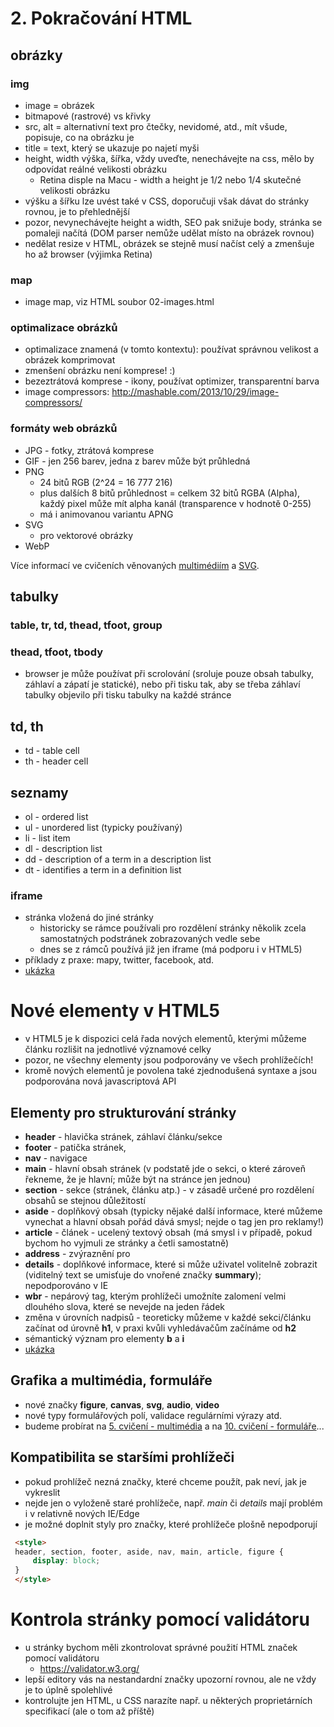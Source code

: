 # 2. Pokračování HTML

## obrázky

###  img
* image = obrázek
* bitmapové (rastrové) vs křivky
* src, alt = alternativní text pro čtečky, nevidomé, atd., mít všude, popisuje, co na obrázku je
* title = text, který se ukazuje po najetí myši
* height, width výška, šířka, vždy uveďte, nenechávejte na css, mělo by odpovídat reálné velikosti obrázku
  * Retina disple na Macu - width a height je 1/2 nebo 1/4 skutečné velikosti obrázku
* výšku a šířku lze uvést také v CSS, doporučuji však dávat do stránky rovnou, je to přehlednější
* pozor, nevynechávejte height a width, SEO pak snižuje body, stránka se pomaleji načítá (DOM parser nemůže udělat místo na obrázek rovnou)
* nedělat resize v HTML, obrázek se stejně musí načíst celý a zmenšuje ho až browser (výjimka Retina)

### map

* image map, viz HTML soubor 02-images.html

### optimalizace obrázků

* optimalizace znamená (v tomto kontextu): používat správnou velikost a obrázek komprimovat
* zmenšení obrázku není komprese! :)
* bezeztrátová komprese - ikony, používat optimizer, transparentní barva
* image compressors: http://mashable.com/2013/10/29/image-compressors/

### formáty web obrázků

* JPG - fotky, ztrátová komprese
* GIF - jen 256 barev, jedna z barev může být průhledná
* PNG
  * 24 bitů RGB (2^24 = 16 777 216)
  * plus dalších 8 bitů průhlednost = celkem 32 bitů RGBA (Alpha), každý pixel může mít alpha kanál (transparence v hodnotě 0-255)
  * má i animovanou variantu APNG
* SVG
  * pro vektorové obrázky 
* WebP  

Více informací ve cvičeních věnovaných [multimédiím](../05-multimedia) a [SVG](../06-svg).

## tabulky

### table, tr, td, thead, tfoot, group

### thead, tfoot, tbody

* browser je může používat při scrolování (sroluje pouze obsah tabulky, záhlaví a zápatí je statické), nebo při tisku tak, aby se třeba záhlaví tabulky objevilo při tisku tabulky na každé stránce

## td, th

* td - table cell
* th - header cell

## seznamy

* ol - ordered list
* ul - unordered list (typicky používaný)
* li - list item
* dl - description list
* dd - description of a term in a description list
* dt - identifies a term in a definition list

### iframe

* stránka vložená do jiné stránky
    * historicky se rámce používali pro rozdělení stránky několik zcela samostatných podstránek zobrazovaných vedle sebe
    * dnes se z rámců používá již jen iframe (má podporu i v HTML5)
* příklady z praxe: mapy, twitter, facebook, atd.
* [ukázka](02-inline-frame.html)


# Nové elementy v HTML5
 * v HTML5 je k dispozici celá řada nových elementů, kterými můžeme článku rozlišit na jednotlivé významové celky
 * pozor, ne všechny elementy jsou podporovány ve všech prohlížečích!
 * kromě nových elementů je povolena také zjednodušená syntaxe a jsou podporována nová javascriptová API
 
## Elementy pro strukturování stránky
 * **header** - hlavička stránek, záhlaví článku/sekce
 * **footer** - patička stránek, 
 * **nav** - navigace
 * **main** - hlavní obsah stránek (v podstatě jde o sekci, o které zároveň řekneme, že je hlavní; může být na stránce jen jednou)
 * **section** - sekce (stránek, článku atp.) - v zásadě určené pro rozdělení obsahů se stejnou důležitostí
 * **aside** - doplňkový obsah (typicky nějaké další informace, které můžeme vynechat a hlavní obsah pořád dává smysl; nejde o tag jen pro reklamy!)
 * **article** - článek - ucelený textový obsah (má smysl i v případě, pokud bychom ho vyjmuli ze stránky a četli samostatně)
 * **address** - zvýraznění pro 
 * **details** - doplňkové informace, které si může uživatel volitelně zobrazit (viditelný text se umisťuje do vnořené značky **summary**); nepodporováno v IE
 * **wbr** - nepárový tag, kterým prohlížeči umožníte zalomení velmi dlouhého slova, které se nevejde na jeden řádek
 * změna v úrovních nadpisů - teoreticky můžeme v každé sekci/článku začínat od úrovně **h1**, v praxi kvůli vyhledávačům začínáme od **h2**
 * sémantický význam pro elementy **b** a **i**
 * [ukázka](02-html5.html)
 
## Grafika a multimédia, formuláře
 * nové značky **figure**, **canvas**, **svg**, **audio**, **video**
 * nové typy formulářových polí, validace regulárními výrazy atd.
 * budeme probírat na [5. cvičení - multimédia](../05-multimedia) a na [10. cvičení - formuláře](../10-formulare)...
 
## Kompatibilita se staršími prohlížeči
 * pokud prohlížeč nezná značky, které chceme použít, pak neví, jak je vykreslit
 * nejde jen o vyloženě staré prohlížeče, např. *main* či *details* mají problém i v relativně nových IE/Edge
 * je možné doplnit styly pro značky, které prohlížeče plošně nepodporují
 
 ```html  
  <style>
  header, section, footer, aside, nav, main, article, figure {
      display: block;
  }
  </style>
 ```

# Kontrola stránky pomocí validátoru
* u stránky bychom měli zkontrolovat správné použití HTML značek pomocí validátoru
  * https://validator.w3.org/
* lepší editory vás na nestandardní značky upozorní rovnou, ale ne vždy je to úplně spolehlivé
* kontrolujte jen HTML, u CSS narazíte např. u některých proprietárních specifikací (ale o tom až příště)
